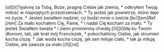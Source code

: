 [ol][li]Tęsknię za Tobą, Boże, pragnę Ciebie jak ziemia, * odkryłem Twoją miłość w niepojętych przestrzeniach. * Ty jesteś jak powietrze, które daje mi życie. * Jesteś światłem nadziei, co budzi mnie o świcie.[br/][em]Ref.[/em] Za mało kochałem Cię, Panie, * i nadal Cię kocham za mało. * Ty jesteś Światłem świata * i ziemi promienną chwałą.[/li][li]Idę ku Twoim dłoniom, tak, jak brat mój Franciszek, * pokochaliśmy Ciebie, jak strumień kocha ciszę. * Jak woda kocha ciszę, jak sen miłuje ciało, * tak ja miłuję Ciebie, ale zawsze za mało.[/li][/ol]